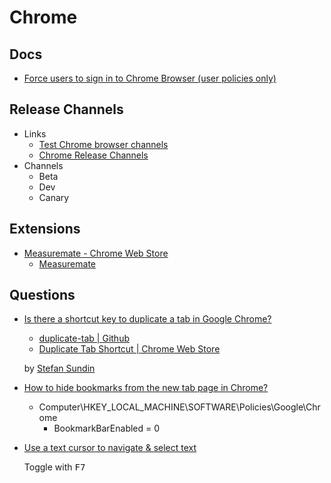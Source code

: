 # Chrome

## Docs

* [Force users to sign in to Chrome Browser (user policies only)](https://support.google.com/chrome/a/answer/7572556?hl=en)

## Release Channels

* Links
  * [Test Chrome browser channels](https://support.google.com/chrome/a/answer/9300510)
  * [Chrome Release Channels](https://www.chromium.org/getting-involved/dev-channel/)
* Channels
  * Beta
  * Dev
  * Canary

## Extensions

* [Measuremate - Chrome Web Store](https://chrome.google.com/webstore/detail/measuremate/fcbffocoaopnenhgbchlchgndohggdei/related?hl=en)
  * [Measuremate](https://measuremate.xyz/)

## Questions

* [Is there a shortcut key to duplicate a tab in Google Chrome?](https://superuser.com/q/284115/180163)

  * [duplicate-tab | Github](https://github.com/stefansundin/duplicate-tab)
  * [Duplicate Tab Shortcut | Chrome Web Store](https://chrome.google.com/webstore/detail/duplicate-tab-shortcut/klehggjefofgiajjfpoebdidnpjmljhb/related)

  by [Stefan Sundin](https://stefansundin.github.io/)

* [How to hide bookmarks from the new tab page in Chrome?](https://superuser.com/q/446424/180163)

  * Computer\HKEY_LOCAL_MACHINE\SOFTWARE\Policies\Google\Chrome
    * BookmarkBarEnabled = 0

* [Use a text cursor to navigate & select text](https://support.google.com/chrome/answer/10129654?hl=en)

  Toggle with <kbd>F7</kbd>
